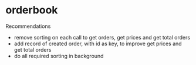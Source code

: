 # orderbook
 
Recommendations
- remove sorting on each call to get orders, get prices and get total orders
- add record of created order, with id as key, to improve get prices and get total orders
- do all required sorting in background

